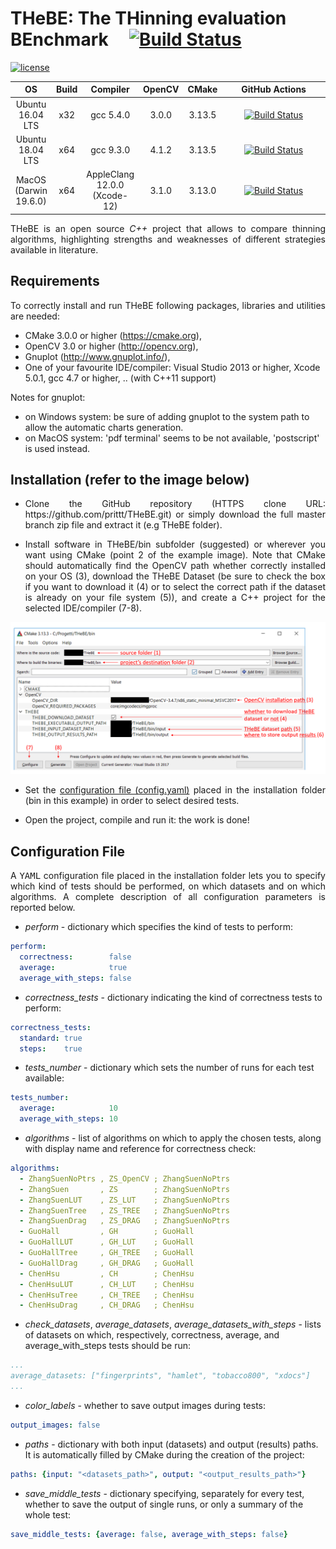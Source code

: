 # THeBE: The THinning evaluation BEnchmark &nbsp;&nbsp;&nbsp; [![Build Status](https://travis-ci.org/prittt/THeBE.svg?branch=master)](https://travis-ci.org/prittt/THeBE)
<!-- [![release](https://img.shields.io/github/v/release/prittt/THeBE)](https://github.com/prittt/THeBE/releases/latest/) -->
[![license](https://img.shields.io/github/license/prittt/THeBE)](https://github.com/prittt/THeBE/blob/master/LICENSE)

<table>
<thead>
<tr>
    <th>OS</th>
    <th>Build</th>
    <th>Compiler</th>
    <th>OpenCV</th>
    <th>CMake</th>
    <!--<th width="200px">Travis CI</th>-->
    <th width="200px">GitHub Actions</th>
</tr>
<thead>
<tbody>
<tr>
    <td align="center">Ubuntu<br/>16.04 LTS</td>
    <td align="center">x32</td>
    <td align="center">gcc 5.4.0</td>
    <td align="center">3.0.0</td>
    <td align="center">3.13.5</td>
    <td align="center"><a href="https://github.com/prittt/THeBE/actions"><img src="https://github.com/prittt/THeBE/workflows/linux32/badge.svg?branch=master" alt="Build Status"/></a></td>
</tr>
<tr>
    <td align="center">Ubuntu<br/>18.04 LTS</td>
    <td align="center">x64</td>
    <td align="center">gcc 9.3.0</td>
    <td align="center">4.1.2</td>
    <td align="center">3.13.5</td><td align="center"><a href="https://github.com/prittt/THeBE/actions"><img src="https://github.com/prittt/THeBE/workflows/linux64/badge.svg?branch=master" alt="Build Status"/></a></td>
</tr>
<tr>
    <td align="center">MacOS<br/>(Darwin 19.6.0)</td>
    <td align="center">x64</td>
    <td align="center">AppleClang 12.0.0<br/>(Xcode-12)</td>
    <td align="center">3.1.0</td>
    <td align="center">3.13.0</td>
    <td align="center"><a href="https://github.com/prittt/THeBE/actions"><img src="https://github.com/prittt/THeBE/workflows/macos/badge.svg?branch=master" alt="Build Status"/></a></td>
</tr>
</tbody>
</table>


<!--
<p align="justify">Please include the following reference when citing the THeBE project/dataset:</p>

- <p align="justify"> Bolelli, Federico; Grana, Costantino "Improving the Performance of Thinning Algorithms with Directed Rooted Acyclic Graphs" 20th International Conference on Image Analysis and Processing, 2019. <a title="BibTex" href="http://imagelab.ing.unimore.it/files2/thebe/THEBE_ICIAP2019_BibTex.html">BibTex</a>.</p>
-->

<p align="justify">
THeBE is an open source <i>C++</i> project that allows to compare thinning algorithms, highlighting strengths and weaknesses of different strategies available in literature.
</p>

## Requirements

<p align="justify">To correctly install and run THeBE following packages, libraries and utilities are needed:</p>

- CMake 3.0.0 or higher (https://cmake.org),
- OpenCV 3.0 or higher (http://opencv.org),
- Gnuplot (http://www.gnuplot.info/),
- One of your favourite IDE/compiler: Visual Studio 2013 or higher, Xcode 5.0.1, gcc 4.7 or higher, .. (with C++11 support)

Notes for gnuplot:
- on Windows system: be sure of adding gnuplot to the system path to allow the automatic charts generation.
- on MacOS system: 'pdf terminal' seems to be not available, 'postscript' is used instead.

<a name="inst"></a>
## Installation (refer to the image below)

- <p align="justify">Clone the GitHub repository (HTTPS clone URL: https://github.com/prittt/THeBE.git) or simply download the full master branch zip file and extract it (e.g THeBE folder).</p>
- <p align="justify">Install software in THeBE/bin subfolder (suggested) or wherever you want using CMake (point 2 of the example image). Note that CMake should automatically find the OpenCV path whether correctly installed on your OS (3), download the THeBE Dataset (be sure to check the box if you want to download it (4) or to select the correct path if the dataset is already on your file system (5)), and create a C++ project for the selected IDE/compiler (7-8).</p>

![Cmake](doc/readme_github.png)

- <p align="justify">Set the <a href="#conf">configuration file (config.yaml)</a> placed in the installation folder (bin in this example) in order to select desired tests.</p>

- <p align="justify">Open the project, compile and run it: the work is done!</p>


<a name="conf"></a>
## Configuration File
<p align="justify">A <tt>YAML</tt> configuration file placed in the installation folder lets you to specify which kind of tests should be performed, on which datasets and on which algorithms. A complete description of all configuration parameters is reported below.</p>

- <i>perform</i> - dictionary which specifies the kind of tests to perform:
```yaml
perform:
  correctness:        false
  average:            true
  average_with_steps: false
```

- <i>correctness_tests</i> - dictionary indicating the kind of correctness tests to perform:
```yaml
correctness_tests:
  standard: true
  steps:    true
```

- <i>tests_number</i> - dictionary which sets the number of runs for each test available:
```yaml
tests_number:
  average:            10
  average_with_steps: 10
```

- <i>algorithms</i> - list of algorithms on which to apply the chosen tests, along with display name and reference for correctness check:
```yaml
algorithms:
  - ZhangSuenNoPtrs , ZS_OpenCV ; ZhangSuenNoPtrs
  - ZhangSuen       , ZS        ; ZhangSuenNoPtrs
  - ZhangSuenLUT    , ZS_LUT    ; ZhangSuenNoPtrs
  - ZhangSuenTree   , ZS_TREE   ; ZhangSuenNoPtrs
  - ZhangSuenDrag   , ZS_DRAG   ; ZhangSuenNoPtrs
  - GuoHall         , GH        ; GuoHall
  - GuoHallLUT      , GH_LUT    ; GuoHall
  - GuoHallTree     , GH_TREE   ; GuoHall
  - GuoHallDrag     , GH_DRAG   ; GuoHall
  - ChenHsu         , CH        ; ChenHsu
  - ChenHsuLUT      , CH_LUT    ; ChenHsu
  - ChenHsuTree     , CH_TREE   ; ChenHsu
  - ChenHsuDrag     , CH_DRAG   ; ChenHsu
```

- <i>check_datasets</i>, <i>average_datasets</i>, <i>average_datasets_with_steps</i> - lists of datasets on which, respectively, correctness, average, and average_with_steps tests should be run:
```yaml
...
average_datasets: ["fingerprints", "hamlet", "tobacco800", "xdocs"]
...
```

- <i>color_labels</i> - whether to save output images during tests:
```yaml
output_images: false
```

- <i>paths</i> - dictionary with both input (datasets) and output (results) paths. It is automatically filled by CMake during the creation of the project:
```yaml
paths: {input: "<datasets_path>", output: "<output_results_path>"}
```

- <i>save_middle_tests</i> - dictionary specifying, separately for every test, whether to save the output of single runs, or only a summary of the whole test:
```yaml
save_middle_tests: {average: false, average_with_steps: false}
```
